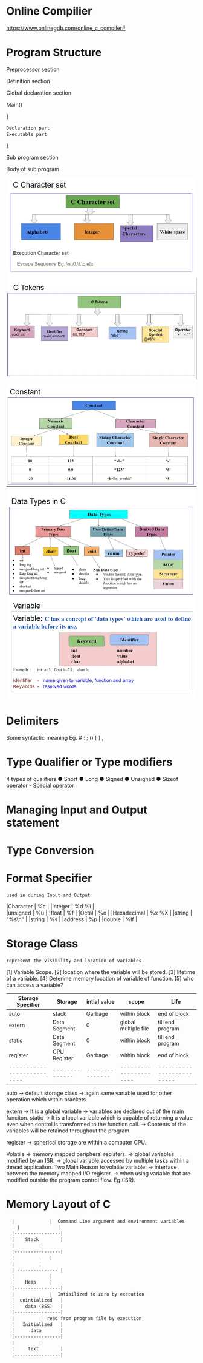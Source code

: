 # Online Compilier 
 https://www.onlinegdb.com/online_c_compiler# 

# Program Structure 

Preprocessor section

Definition section

Global declaration section

Main()

{

	Declaration part
	Executable part
	
}

Sub program section

Body of sub program

![Test Image 3](/Fundamentals/images/C_char_set.JPG)
![Test Image 4](/Fundamentals/images/C_tokens.JPG)
![Test Image 5](/Fundamentals/images/Constant.JPG)
![Test Image 6](/Fundamentals/images/Data_Types.JPG)
![Test Image 7](/Fundamentals/images/Variable.JPG)

# Delimiters
 Some syntactic meaning Eg. # : ; () [ ] ,
 
# Type Qualifier or Type modifiers

4 types of qualifiers
● Short
● Long
● Signed
● Unsigned
● Sizeof operator - Special operator

# Managing Input and Output statement

# Type Conversion

# Format Specifier
	used in during Input and Output
	
|Character    | %c       |
|Integer      | %d %i  	 |	
|unsigned     | %u		 |
|float        | %f 		 |
|Octal        | %o		 |
|Hexadecimal  | %x %X 	 |
|string       | "%s\n"	 |
|string       | %s 		 |
|address      | %p 		 |
|double       | %lf 	 |

# Storage Class
    represent the visibility and location of variables.
	
 [1] Variable Scope.
 [2] location where the variable will be stored.
 [3] lifetime of a variable.
 [4] Deterime memory location of variable of function.
 [5] who can access a variable?
 
|Storage Specifier         |  Storage     | intial value  |   scope              | Life                    | 
|--------------------------|--------------|---------------|----------------------|----------------------   |
|auto 			   | stack    	  |  Garbage      | within block         | end of block            |
|extern 		   | Data Segment |   0	          | global multiple file | till end program        |
|static 		   | Data Segment |   0           | within block         | till end program 	   |
|register 		   | CPU Register |  Garbage      | within block	 | end of block	           |
|--------------------------|--------------|---------------|----------------------|-------------------------|

auto -> default storage class
	 -> again same variable used for other operation which within brackets.
	 
extern -> It is a global variable
       -> variables are declared out of the main funciton. 
static -> It is a local variable which is capable of returning a value even when control is transformed to the function call.
        -> Contents of the variables will be retained throughout the program.
		
register -> spherical storage are within a computer CPU.

Volatile ->  memory mapped peripheral registers.
	     ->  global variables modified by an ISR.
		 ->  global variable accessed by multiple tasks within a thread applicaiton.
Two Main Reason to volatile variable:
		-> interface between the memory mapped I/O register.
		-> when using variable that are modified outside the program control flow. Eg.(ISR).
		
# Memory Layout of C 

	  |	            |  Command Line argument and environment variables	
        |    		   |
	  |-----------------|
	  |    Stack 	    |
	  |		    |
	  |-----------------|
	  |      	    |
	  |		    |
	  | --------------- |
	  |   		    |   
	  |	   Heap     |
	  |-----------------|
	  |     	    |  Intiailized to zero by execution
	  |  unintialized   |
	  |    data (BSS)   |
	  |-----------------|
	  |		    |  read from program file by execution 
	  |   Initialized   |
	  |      data 	    |
	  |-----------------|
	  |		    |
	  | 	text	    |
	  |-----------------|   
	  



	


 

